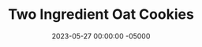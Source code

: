 ---
layout: post
title:  "Two Ingredient Oat Cookies"
date:   2023-05-27 00:00:00 -05000
categories: 
- Recipes
- Healthier Dessert
permalink: /recipes/two-ingredient-oat-cookies
image: /assets/Food/Healthier Dessert/2 Ing Oat Cookie/oat-cookies-cover.jpg
ing: 2oatcookie-ing
facts: 2oatcookie-facts
section1: 
start2: 
section2: 
start3: 
section3: 
start4: 
section4: 
start5: 
section5: 
Prep: 8
Rest: 
Cook: 12
Source1: https://www.youtube.com/watch?v=4ZeK_iLauko
Source2: https://www.youtube.com/watch?v=k4EwFQWUPcY
whisk: https://s.samsungfood.com/zhSeO
tags: 
- two ingredient
- mashed banana
- 2 ingredient
- banana
- applesauce
- unsweetened applesauce
- cinnamon
- vanilla extract
- extract
- chocolate chips
- raisins
- nuts
- apple spread
- apple butter
- jam
- gluten free
- sugar free
Description: These simple cookies are made with simply mashed banana and quick oats. They can be easily customized by switching out the banana for unsweetened applesauce, pumpkin puree, or really anything you can think of. Or feel free to fold in whatever mix-ins you like, such as chocolate chips, raisins, or chopped nuts
Instructions: 
- Preheat your oven to 350F and line a cookie sheet with parchment paper<br><br>

- In a bowl, add your banana, and mash with the back of a fork until smooth. Mix in the oats, with an optional small pinch of salt<br><br>
- <center><img src="/assets/Food/Healthier Dessert/2 Ing Oat Cookie/oat-cookies-2.jpg" alt="" class="instruction-image"></center><br>

- Some other great options instead of banana are:<b></b><br>&emsp;- Unsweetened Applesauce<br>&emsp;- <a href="apple-spread">No Sugar Added Apple Spread</a><br>&emsp;- Canned Pumpkin Puree<br>&emsp;- <a href="sweet-potato-puree">Roasted Sweet Potato Puree</a><br>&emsp;- <a href="roasted-butternut-squash-puree">Roasted Butternut Squash Puree</a><br>&emsp;- <a href="berry-jam">Low Sugar Berry Jam</a><br>Below is a batch I made with homemade blackberry jam (left) and applesauce (right)<br><br>
- <center><img src="/assets/Food/Healthier Dessert/2 Ing Oat Cookie/oat-cookies-3.jpg" alt="" class="instruction-image"></center><br>

- At this step, you can add any other flavors if you like. A dash of cinnamon or vanilla would be great, or you can fold in some mix-ins like chocolate chips or nuts<br><br>

- Scoop onto your lined tray, and lightly flatten the tops.  Bake at 350F for about 12 minutes. Transfer to a wire rack to cool<br><br>
- <center><img src="/assets/Food/Healthier Dessert/2 Ing Oat Cookie/oat-cookies-5.jpg" alt="" class="instruction-image"></center>
---